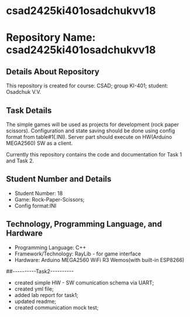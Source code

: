 # csad2425ki401osadchukvv18
# Repository Name: csad2425ki401osadchukvv18

## Details About Repository
This repository is created for course: CSAD; group KI-401; student: Osadchuk V.V.

## Task Details
The simple games will be used as projects for development (rock paper scissors).
Configuration and state saving should be done using config format from table#1(.INI).
Server part should execute on HW(Arduino MEGA2560) SW as a client.

Currently this repository contains the code and documentation for Task 1 and Task 2.

## Student Number and Details
- Student Number: 18
- Game: Rock-Paper-Scissors;
- Config format:INI

## Technology, Programming Language, and Hardware
- Programming Language: C++
- Framework/Technology: RayLib - for game interface
- Hardware: Arduino MEGA2560 WiFi R3 Wemos(with built-in ESP8266)

##----------Task2----------
- created simple HW - SW comunication schema via UART;
- created yml file;
- added lab report for task1;
- updated readme;
- created communication mock test;